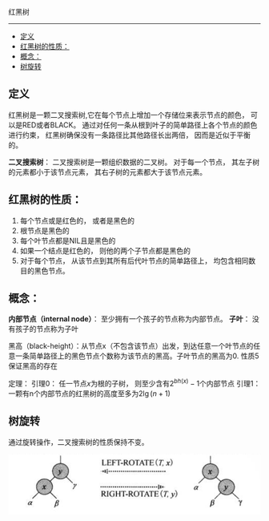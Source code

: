 <!--
 * @description:  
 * @author: ZHU Fangda
 * @Date: 2019-11-21 16:06:47
 * @LastEditors: ZHU Fangda
 * @LastEditTime: 2019-11-21 17:26:33
 -->
红黑树

---
- [定义](#%e5%ae%9a%e4%b9%89)
- [红黑树的性质：](#%e7%ba%a2%e9%bb%91%e6%a0%91%e7%9a%84%e6%80%a7%e8%b4%a8)
- [概念：](#%e6%a6%82%e5%bf%b5)
- [树旋转](#%e6%a0%91%e6%97%8b%e8%bd%ac)

## 定义
红黑树是一颗二叉搜索树,它在每个节点上增加一个存储位来表示节点的颜色， 可以是RED或者BLACK。 通过对任何一条从根到叶子的简单路径上各个节点的颜色进行约束， 红黑树确保没有一条路径比其他路径长出两倍， 因而是近似于平衡的。

**二叉搜索树**：
二叉搜索树是一颗组织数据的二叉树。 对于每一个节点， 其左子树的元素都小于该节点元素， 其右子树的元素都大于该节点元素。

## 红黑树的性质：

1. 每个节点或是红色的， 或者是黑色的
2. 根节点是黑色的
3. 每个叶节点都是NIL且是黑色的
4. 如果一个结点是红色的， 则他的两个子节点都是黑色的
5. 对于每个节点， 从该节点到其所有后代叶节点的简单路径上， 均包含相同数目的黑色节点。

## 概念：
**内部节点（internal node）**： 至少拥有一个孩子的节点称为内部节点。
**子叶**： 没有孩子的节点称为子叶

黑高（black-height）：从节点x（不包含该节点）出发，到达任意一个叶节点的任意一条简单路径上的黑色节点个数称为该节点的黑高。子叶节点的黑高为0.
性质5保证黑高的存在

定理：
引理0： 任一节点$x$为根的子树， 则至少含有$2^{bh(x)}-1$个内部节点
引理1： 一颗有n个内部节点的红黑树的高度至多为$2\lg(n+1)$

## 树旋转
通过旋转操作，二叉搜索树的性质保持不变。

![](img/red_black_tree_rotation.png)
